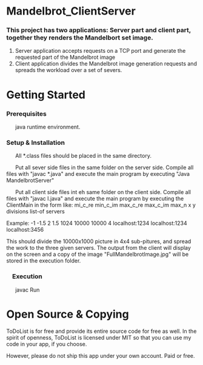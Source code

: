 # Mandelbrot_ClientServer

### This project has two applications:  Server part and client part, together they renders the Mandelbort set image.  
1.  Server application accepts requests on a TCP port and generate the requested part of the Mandelbrot image
2.  Client application divides the Mandelbrot image generation requests and spreads the workload over a set of severs.

# Getting Started

### Prerequisites
&nbsp;&nbsp;&nbsp;&nbsp;&nbsp;&nbsp;java runtime environment.

###  Setup & Installation
&nbsp;&nbsp;&nbsp;&nbsp;&nbsp;&nbsp;All *.class files should be placed in the same directory.

&nbsp;&nbsp;&nbsp;&nbsp;&nbsp;&nbsp;Put all sever side files in the same folder on the server side. Compile all files with "javac *.java" and execute the main program by executing "Java MandelbrotServer"

&nbsp;&nbsp;&nbsp;&nbsp;&nbsp;&nbsp;Put all client side files int eh same folder on the client side.  Compile all files with "javac I.java" and execute the main program by executing the ClientMain in the form like: mi_c_re min_c_im max_c_re max_c_im max_n x y divisions list-of servers

Example:  -1 -1.5 2 1.5 1024 10000 10000 4 localhost:1234 localhost:1234 localhost:3456

This should divide the 10000x1000 picture in 4x4 sub-pitures, and spread the work to the three given servers.  The output from the client will display on the screen and a copy of the image "FullMandelbrotImage.jpg" will be stored in the execution folder.


### &nbsp;&nbsp;&nbsp; Execution 
&nbsp;&nbsp;&nbsp;&nbsp;&nbsp;&nbsp;javac Run

# Open Source & Copying
ToDoList is for free and provide its entire source code for free as well. In the spirit of openness, ToDoList is licensed under MIT so that you can use my code in your app, if you choose.

However, please do not ship this app under your own account. Paid or free.


